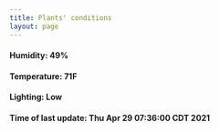 ```yaml
---
title: Plants' conditions
layout: page
---
```



#### Humidity: 49%
#### Temperature: 71F
#### Lighting: Low
#### Time of last update: Thu Apr 29 07:36:00 CDT 2021
